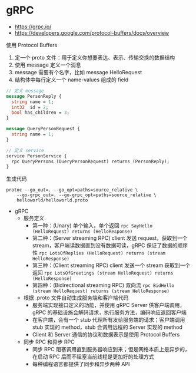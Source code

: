 # gRPC

- https://grpc.io/
- https://developers.google.com/protocol-buffers/docs/overview

使用 Protocol Buffers

1. 定一个 proto 文件：用于定义你想要表达、表示、传输交换的数据结构
2. 使用 message 定义一个消息
3. message 需要有个名字，比如 message HelloRequest
4. 结构体中每行定义一个 name-values 组成的 field

```protobuf
// 定义 message
message PersonReply {
  string name = 1;
  int32  id = 2;
  bool has_children = 3;
}

message QueryPersonRequest {
  string name = 1;
}

// 定义 service
service PersonService {
  rpc QueryPersons (QueryPersonRequest) returns (PersonReply);
}

```

生成代码

```shell
protoc --go_out=. --go_opt=paths=source_relative \
    --go-grpc_out=. --go-grpc_opt=paths=source_relative \
    helloworld/helloworld.proto
```

- gRPC
  - 服务定义
    - 第一种：(Unary) 单个输入，单个返回 `rpc SayHello (HelloRequest) returns (HelloResponse)`
    - 第二种：(Server streaming RPC) client 发送 request，获取到一个 stream，客户端读数据直到没有数据可读，gRPC 保证了数据的顺序性 `rpc LotsOfReplies (HelloRequest) returns (stream HelloResponse)`
    - 第三种：(Client streaming RPC) client 发送一个 stream 获取到一个返回 `rpc LotsOfGreetings (stream HelloRequest) returns (HelloResponse)`
    - 第四种：(Bidirectional streaming RPC) 双向流 `rpc BidHello (stream HelloRequest) returns (stream HelloResponse)`
  - 根据 .proto 文件自动生成服务端和客户端代码
    - 服务端实现接口定义的功能，并使用 gRPC Server 供客户端调用，gRPC 的基础设施会解码请求，执行服务方法，编码响应返回客户端
    - 在客户端，会有一个 stub 代理所有发给服务端的请求；客户端调用 stub 实现的 method，stub 会调用远程的 Server 实现的 method
    - Client 和 Server 通信的协议和数据表示是使用 Protocol Buffers
  - 同步 RPC 和异步 RPC
    - 同步 RPC 阻塞调用直到服务器响应到来；但是网络本质上是异步的，在启动 RPC 后而不阻塞当前线程是更加好的处理方式
    - 每种编程语言都提供了同步和异步两种 API
    



